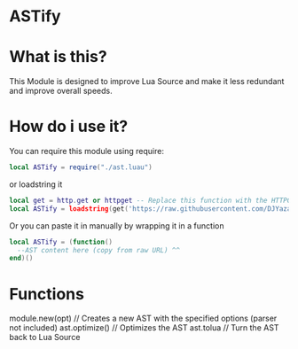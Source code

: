 # ASTify

# What is this?
This Module is designed to improve Lua Source and make it less redundant and improve overall speeds.

# How do i use it?

You can require this module using require:
```lua
local ASTify = require("./ast.luau")
```
or loadstring it
```lua
local get = http.get or httpget -- Replace this function with the HTTPGET function.
local ASTify = loadstring(get('https://raw.githubusercontent.com/DJYazan/AST-Luau/refs/heads/main/ast.luau'))()
```
Or you can paste it in manually by wrapping it in a function
```lua
local ASTify = (function()
  --AST content here (copy from raw URL) ^^
end)()
```

# Functions
module.new(opt) // Creates a new AST with the specified options (parser not included)
ast.optimize() // Optimizes the AST
ast.tolua // Turn the AST back to Lua Source
